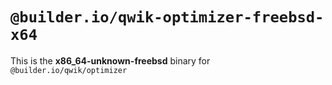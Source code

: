 # `@builder.io/qwik-optimizer-freebsd-x64`

This is the **x86_64-unknown-freebsd** binary for `@builder.io/qwik/optimizer`
